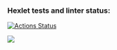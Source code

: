 ### Hexlet tests and linter status:
[![Actions Status](https://github.com/Bnkyzhki/frontend-project-44/actions/workflows/hexlet-check.yml/badge.svg)](https://github.com/Bnkyzhki/frontend-project-44/actions)

<a href="https://codeclimate.com/github/Bnkyzhki/frontend-project-44/maintainability"><img src="https://api.codeclimate.com/v1/badges/b0e0c6700bed386134e6/maintainability" /></a>
